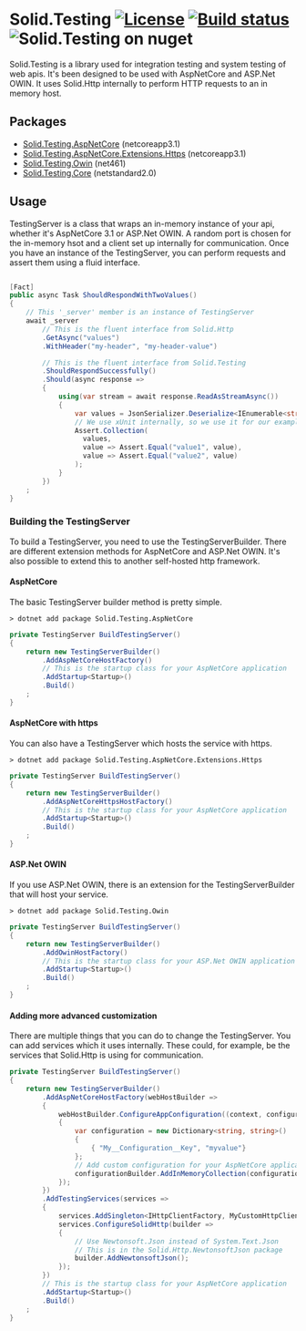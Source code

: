 # Solid.Testing [![License](https://img.shields.io/github/license/mashape/apistatus.svg)](https://en.wikipedia.org/wiki/MIT_License) [![Build status](https://ci.appveyor.com/api/projects/status/vy4d0qc5tp93nxhr/branch/master?svg=true)](https://www.appveyor.com/) ![Solid.Testing on nuget](https://img.shields.io/nuget/vpre/Solid.Testing.Core)

Solid.Testing is a library used for integration testing and system testing of web apis. It's been designed to be used with AspNetCore and ASP.Net OWIN. It uses Solid.Http internally to perform HTTP requests to an in memory host.

## Packages
* [Solid.Testing.AspNetCore](https://www.nuget.org/packages/Solid.Testing.AspNetCore) (netcoreapp3.1)
* [Solid.Testing.AspNetCore.Extensions.Https](https://www.nuget.org/packages/Solid.Testing.AspNetCore.Extensions.Https) (netcoreapp3.1)
* [Solid.Testing.Owin](https://www.nuget.org/packages/Solid.Testing.Owin) (net461)
* [Solid.Testing.Core](https://www.nuget.org/packages/Solid.Testing.Core) (netstandard2.0)

## Usage
TestingServer is a class that wraps an in-memory instance of your api, whether it's AspNetCore 3.1 or ASP.Net OWIN. A random port is chosen for the in-memory hsot and a client set up internally for communication. Once you have an instance of the TestingServer, you can perform requests and assert them using a fluid interface.

``` csharp

[Fact]
public async Task ShouldRespondWithTwoValues()
{
    // This '_server' member is an instance of TestingServer
    await _server
        // This is the fluent interface from Solid.Http 
        .GetAsync("values")
        .WithHeader("my-header", "my-header-value")

        // This is the fluent interface from Solid.Testing
        .ShouldRespondSuccessfully()
        .Should(async response =>
        {
            using(var stream = await response.ReadAsStreamAsync())
            {
                var values = JsonSerializer.Deserialize<IEnumerable<string>>(stream);
                // We use xUnit internally, so we use it for our examples. However, any unit test framework can work.
                Assert.Collection(
                  values,
                  value => Assert.Equal("value1", value),
                  value => Assert.Equal("value2", value)
                );
            }
        })
    ;
}
```

### Building the TestingServer
To build a TestingServer, you need to use the TestingServerBuilder. There are different extension methods for AspNetCore and ASP.Net OWIN. It's also possible to extend this to another self-hosted http framework.

#### AspNetCore
The basic TestingServer builder method is pretty simple.

```cli
> dotnet add package Solid.Testing.AspNetCore
```

```csharp
private TestingServer BuildTestingServer()
{
    return new TestingServerBuilder()
        .AddAspNetCoreHostFactory()
        // This is the startup class for your AspNetCore application
        .AddStartup<Startup>()
        .Build()
    ;
}
```

#### AspNetCore with https
You can also have a TestingServer which hosts the service with https.

```cli
> dotnet add package Solid.Testing.AspNetCore.Extensions.Https
```

```csharp
private TestingServer BuildTestingServer()
{
    return new TestingServerBuilder()
        .AddAspNetCoreHttpsHostFactory()
        // This is the startup class for your AspNetCore application
        .AddStartup<Startup>()
        .Build()
    ;
}
```

#### ASP.Net OWIN
If you use ASP.Net OWIN, there is an extension for the TestingServerBuilder that will host your service.

```cli
> dotnet add package Solid.Testing.Owin
```

```csharp
private TestingServer BuildTestingServer()
{
    return new TestingServerBuilder()
        .AddOwinHostFactory()
        // This is the startup class for your ASP.Net OWIN application
        .AddStartup<Startup>()
        .Build()
    ;
}
```

#### Adding more advanced customization
There are multiple things that you can do to change the TestingServer. You can add services which it uses internally. These could, for example, be the services that Solid.Http is using for communication.

```csharp
private TestingServer BuildTestingServer()
{
    return new TestingServerBuilder()
        .AddAspNetCoreHostFactory(webHostBuilder =>
        {
            webHostBuilder.ConfigureAppConfiguration((context, configurationBuilder) =>
            {
                var configuration = new Dictionary<string, string>()
                {
                    { "My__Configuration__Key", "myvalue"}
                };
                // Add custom configuration for your AspNetCore application.
                configurationBuilder.AddInMemoryCollection(configuration);
            });
        })
        .AddTestingServices(services => 
        {
            services.AddSingleton<IHttpClientFactory, MyCustomHttpClientFactory>();
            services.ConfigureSolidHttp(builder =>
            {
                // Use Newtonsoft.Json instead of System.Text.Json
                // This is in the Solid.Http.NewtonsoftJson package
                builder.AddNewtonsoftJson();
            });
        })
        // This is the startup class for your AspNetCore application
        .AddStartup<Startup>()
        .Build()
    ;
}
```
